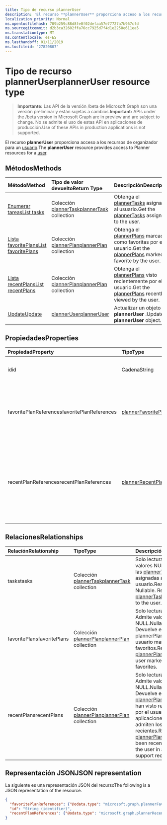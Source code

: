```yaml
---
title: Tipo de recurso plannerUser
description: 'El recurso **plannerUser** proporciona acceso a los recursos del organizador para un usuario. '
localization_priority: Normal
ms.openlocfilehash: 709b259c88d8fe0f02defaa57e77727a7b967cfd
ms.sourcegitcommit: d2b3ca32602ffa76cc7925d7f4d1e2258e611ea5
ms.translationtype: MT
ms.contentlocale: es-ES
ms.lasthandoff: 01/11/2019
ms.locfileid: "27820807"
---
```

# <a name="planneruser-resource-type"></a><span data-ttu-id="0cbbc-103">Tipo de recurso plannerUser</span><span class="sxs-lookup"><span data-stu-id="0cbbc-103">plannerUser resource type</span></span>

> <span data-ttu-id="0cbbc-104">**Importante:** Las API de la versión /beta de Microsoft Graph son una versión preliminar y están sujetas a cambios.</span><span class="sxs-lookup"><span data-stu-id="0cbbc-104">**Important:** APIs under the /beta version in Microsoft Graph are in preview and are subject to change.</span></span> <span data-ttu-id="0cbbc-105">No se admite el uso de estas API en aplicaciones de producción.</span><span class="sxs-lookup"><span data-stu-id="0cbbc-105">Use of these APIs in production applications is not supported.</span></span>

<span data-ttu-id="0cbbc-106">El recurso **plannerUser** proporciona acceso a los recursos de organizador para un [usuario](user.md).</span><span class="sxs-lookup"><span data-stu-id="0cbbc-106">The **plannerUser** resource provides access to Planner resources for a [user](user.md).</span></span> 


## <a name="methods"></a><span data-ttu-id="0cbbc-107">Métodos</span><span class="sxs-lookup"><span data-stu-id="0cbbc-107">Methods</span></span>

| <span data-ttu-id="0cbbc-108">Método</span><span class="sxs-lookup"><span data-stu-id="0cbbc-108">Method</span></span>           | <span data-ttu-id="0cbbc-109">Tipo de valor devuelto</span><span class="sxs-lookup"><span data-stu-id="0cbbc-109">Return Type</span></span>    |<span data-ttu-id="0cbbc-110">Descripción</span><span class="sxs-lookup"><span data-stu-id="0cbbc-110">Description</span></span>|
|:---------------|:--------|:----------|
|[<span data-ttu-id="0cbbc-111">Enumerar tareas</span><span class="sxs-lookup"><span data-stu-id="0cbbc-111">List tasks</span></span>](../api/planneruser-list-tasks.md) |<span data-ttu-id="0cbbc-112">Colección [plannerTask](plannertask.md)</span><span class="sxs-lookup"><span data-stu-id="0cbbc-112">[plannerTask](plannertask.md) collection</span></span>| <span data-ttu-id="0cbbc-113">Obtenga el [plannerTasks](plannertask.md) asignados al usuario.</span><span class="sxs-lookup"><span data-stu-id="0cbbc-113">Get the [plannerTasks](plannertask.md) assigned to the user.</span></span>|
|[<span data-ttu-id="0cbbc-114">Lista favoritePlans</span><span class="sxs-lookup"><span data-stu-id="0cbbc-114">List favoritePlans</span></span>](../api/planneruser-list-favoriteplans.md) |<span data-ttu-id="0cbbc-115">Colección [plannerPlan](plannerplan.md)</span><span class="sxs-lookup"><span data-stu-id="0cbbc-115">[plannerPlan](plannerplan.md) collection</span></span>| <span data-ttu-id="0cbbc-116">Obtenga el [plannerPlans](plannerplan.md) marcados como favoritas por el usuario.</span><span class="sxs-lookup"><span data-stu-id="0cbbc-116">Get the [plannerPlans](plannerplan.md) marked as favorite by the user.</span></span>|
|[<span data-ttu-id="0cbbc-117">Lista recentPlans</span><span class="sxs-lookup"><span data-stu-id="0cbbc-117">List recentPlans</span></span>](../api/planneruser-list-recentplans.md) |<span data-ttu-id="0cbbc-118">Colección [plannerPlan](plannerplan.md)</span><span class="sxs-lookup"><span data-stu-id="0cbbc-118">[plannerPlan](plannerplan.md) collection</span></span>| <span data-ttu-id="0cbbc-119">Obtenga el [plannerPlans](plannerplan.md) visto recientemente por el usuario.</span><span class="sxs-lookup"><span data-stu-id="0cbbc-119">Get the [plannerPlans](plannerplan.md) recently viewed by the user.</span></span>|
|[<span data-ttu-id="0cbbc-120">Update</span><span class="sxs-lookup"><span data-stu-id="0cbbc-120">Update</span></span>](../api/planneruser-update.md) | [<span data-ttu-id="0cbbc-121">plannerUser</span><span class="sxs-lookup"><span data-stu-id="0cbbc-121">plannerUser</span></span>](planneruser.md)| <span data-ttu-id="0cbbc-122">Actualizar un objeto **plannerUser** .</span><span class="sxs-lookup"><span data-stu-id="0cbbc-122">Update a **plannerUser** object.</span></span> |


## <a name="properties"></a><span data-ttu-id="0cbbc-123">Propiedades</span><span class="sxs-lookup"><span data-stu-id="0cbbc-123">Properties</span></span>
| <span data-ttu-id="0cbbc-124">Propiedad</span><span class="sxs-lookup"><span data-stu-id="0cbbc-124">Property</span></span>     | <span data-ttu-id="0cbbc-125">Tipo</span><span class="sxs-lookup"><span data-stu-id="0cbbc-125">Type</span></span>   |<span data-ttu-id="0cbbc-126">Descripción</span><span class="sxs-lookup"><span data-stu-id="0cbbc-126">Description</span></span>|
|:---------------|:--------|:----------|
|<span data-ttu-id="0cbbc-127">id</span><span class="sxs-lookup"><span data-stu-id="0cbbc-127">id</span></span>|<span data-ttu-id="0cbbc-128">Cadena</span><span class="sxs-lookup"><span data-stu-id="0cbbc-128">String</span></span>| <span data-ttu-id="0cbbc-129">Solo lectura.</span><span class="sxs-lookup"><span data-stu-id="0cbbc-129">Read-only.</span></span> <span data-ttu-id="0cbbc-130">Identificador de la plannerUser</span><span class="sxs-lookup"><span data-stu-id="0cbbc-130">Identifier of the plannerUser</span></span>|
|<span data-ttu-id="0cbbc-131">favoritePlanReferences</span><span class="sxs-lookup"><span data-stu-id="0cbbc-131">favoritePlanReferences</span></span>|[<span data-ttu-id="0cbbc-132">plannerFavoritePlanReferenceCollection</span><span class="sxs-lookup"><span data-stu-id="0cbbc-132">plannerFavoritePlanReferenceCollection</span></span>](plannerfavoriteplanreferencecollection.md)| <span data-ttu-id="0cbbc-133">Una colección que contiene las referencias a los planes de que el usuario ha marcado como favoritos.</span><span class="sxs-lookup"><span data-stu-id="0cbbc-133">A collection containing the references to the plans that the user has marked as favorites.</span></span>|
|<span data-ttu-id="0cbbc-134">recentPlanReferences</span><span class="sxs-lookup"><span data-stu-id="0cbbc-134">recentPlanReferences</span></span>|[<span data-ttu-id="0cbbc-135">plannerRecentPlanReferenceCollection</span><span class="sxs-lookup"><span data-stu-id="0cbbc-135">plannerRecentPlanReferenceCollection</span></span>](plannerrecentplanreferencecollection.md)| <span data-ttu-id="0cbbc-136">Una colección que contiene referencias a los planes que se han visto recientemente por el usuario en las aplicaciones que admiten los planes de recientes.</span><span class="sxs-lookup"><span data-stu-id="0cbbc-136">A collection containing references to the plans that were viewed recently by the user in apps that support recent plans.</span></span>|

## <a name="relationships"></a><span data-ttu-id="0cbbc-137">Relaciones</span><span class="sxs-lookup"><span data-stu-id="0cbbc-137">Relationships</span></span>
| <span data-ttu-id="0cbbc-138">Relación</span><span class="sxs-lookup"><span data-stu-id="0cbbc-138">Relationship</span></span> | <span data-ttu-id="0cbbc-139">Tipo</span><span class="sxs-lookup"><span data-stu-id="0cbbc-139">Type</span></span>   |<span data-ttu-id="0cbbc-140">Descripción</span><span class="sxs-lookup"><span data-stu-id="0cbbc-140">Description</span></span>|
|:---------------|:--------|:----------|
|<span data-ttu-id="0cbbc-141">tasks</span><span class="sxs-lookup"><span data-stu-id="0cbbc-141">tasks</span></span>|<span data-ttu-id="0cbbc-142">Colección [plannerTask](plannertask.md)</span><span class="sxs-lookup"><span data-stu-id="0cbbc-142">[plannerTask](plannertask.md) collection</span></span>| <span data-ttu-id="0cbbc-p103">Solo lectura. Admite valores NULL. Devuelve las [plannerTasks](plannertask.md) asignadas al usuario.</span><span class="sxs-lookup"><span data-stu-id="0cbbc-p103">Read-only. Nullable. Returns the [plannerTasks](plannertask.md) assigned to the user.</span></span>|
|<span data-ttu-id="0cbbc-146">favoritePlans</span><span class="sxs-lookup"><span data-stu-id="0cbbc-146">favoritePlans</span></span>|<span data-ttu-id="0cbbc-147">Colección [plannerPlan](plannerplan.md)</span><span class="sxs-lookup"><span data-stu-id="0cbbc-147">[plannerPlan](plannerplan.md) collection</span></span>| <span data-ttu-id="0cbbc-148">Solo lectura.</span><span class="sxs-lookup"><span data-stu-id="0cbbc-148">Read-only.</span></span> <span data-ttu-id="0cbbc-149">Admite valores NULL.</span><span class="sxs-lookup"><span data-stu-id="0cbbc-149">Nullable.</span></span> <span data-ttu-id="0cbbc-150">Devuelve el [plannerPlans](plannerplan.md) que el usuario marcado como favoritos.</span><span class="sxs-lookup"><span data-stu-id="0cbbc-150">Returns the [plannerPlans](plannerplan.md) that the user marked as favorites.</span></span>|
|<span data-ttu-id="0cbbc-151">recentPlans</span><span class="sxs-lookup"><span data-stu-id="0cbbc-151">recentPlans</span></span>|<span data-ttu-id="0cbbc-152">Colección [plannerPlan](plannerplan.md)</span><span class="sxs-lookup"><span data-stu-id="0cbbc-152">[plannerPlan](plannerplan.md) collection</span></span>| <span data-ttu-id="0cbbc-153">Solo lectura.</span><span class="sxs-lookup"><span data-stu-id="0cbbc-153">Read-only.</span></span> <span data-ttu-id="0cbbc-154">Admite valores NULL.</span><span class="sxs-lookup"><span data-stu-id="0cbbc-154">Nullable.</span></span> <span data-ttu-id="0cbbc-155">Devuelve el [plannerPlans](plannerplan.md) que se han visto recientemente por el usuario en las aplicaciones que admiten los planes de recientes.</span><span class="sxs-lookup"><span data-stu-id="0cbbc-155">Returns the [plannerPlans](plannerplan.md) that have been recently viewed by the user in apps that support recent plans.</span></span> |

## <a name="json-representation"></a><span data-ttu-id="0cbbc-156">Representación JSON</span><span class="sxs-lookup"><span data-stu-id="0cbbc-156">JSON representation</span></span>
<span data-ttu-id="0cbbc-157">La siguiente es una representación JSON del recurso</span><span class="sxs-lookup"><span data-stu-id="0cbbc-157">The following is a JSON representation of the resource.</span></span>

<!-- {
  "blockType": "resource",
  "optionalProperties": [

  ],
  "@odata.type": "microsoft.graph.plannerUser"
}-->

```json
{
  "favoritePlanReferences": {"@odata.type": "microsoft.graph.plannerFavoritePlanReferenceCollection"},
  "id": "String (identifier)",
  "recentPlanReferences": {"@odata.type": "microsoft.graph.plannerRecentPlanReferenceCollection"}
}

```

<!-- uuid: 8fcb5dbc-d5aa-4681-8e31-b001d5168d79
2015-10-25 14:57:30 UTC -->
<!-- {
  "type": "#page.annotation",
  "description": "plannerUser resource",
  "keywords": "",
  "section": "documentation",
  "tocPath": ""
}-->
